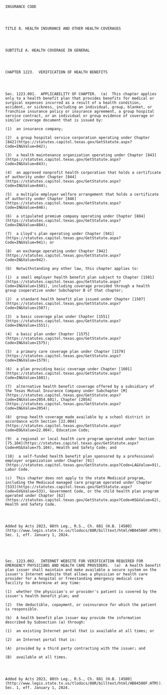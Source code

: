 ﻿
    
    
    	
    					
    
    
    INSURANCE CODE
    
      
    
    
    TITLE 8. HEALTH INSURANCE AND OTHER HEALTH COVERAGES
    
      
    
    
    SUBTITLE A. HEALTH COVERAGE IN GENERAL
    
      
    
    
    CHAPTER 1223.  VERIFICATION OF HEALTH BENEFITS
    
      
    
    
    Sec. 1223.001.  APPLICABILITY OF CHAPTER.  (a)  This chapter applies only to a health benefit plan that provides benefits for medical or surgical expenses incurred as a result of a health condition, accident, or sickness, including an individual, group, blanket, or franchise insurance policy or insurance agreement, a group hospital service contract, or an individual or group evidence of coverage or similar coverage document that is issued by:
    
    (1)  an insurance company;
    
    (2)  a group hospital service corporation operating under Chapter [842](https://statutes.capitol.texas.gov/GetStatute.aspx?Code=IN&Value=842);
    
    (3)  a health maintenance organization operating under Chapter [843](https://statutes.capitol.texas.gov/GetStatute.aspx?Code=IN&Value=843);
    
    (4)  an approved nonprofit health corporation that holds a certificate of authority under Chapter [844](https://statutes.capitol.texas.gov/GetStatute.aspx?Code=IN&Value=844);
    
    (5)  a multiple employer welfare arrangement that holds a certificate of authority under Chapter [846](https://statutes.capitol.texas.gov/GetStatute.aspx?Code=IN&Value=846);
    
    (6)  a stipulated premium company operating under Chapter [884](https://statutes.capitol.texas.gov/GetStatute.aspx?Code=IN&Value=884);
    
    (7)  a Lloyd's plan operating under Chapter [941](https://statutes.capitol.texas.gov/GetStatute.aspx?Code=IN&Value=941); or
    
    (8)  an exchange operating under Chapter [942](https://statutes.capitol.texas.gov/GetStatute.aspx?Code=IN&Value=942).
    
    (b)  Notwithstanding any other law, this chapter applies to:
    
    (1)  a small employer health benefit plan subject to Chapter [1501](https://statutes.capitol.texas.gov/GetStatute.aspx?Code=IN&Value=1501), including coverage provided through a health group cooperative under Subchapter B of that chapter;
    
    (2)  a standard health benefit plan issued under Chapter [1507](https://statutes.capitol.texas.gov/GetStatute.aspx?Code=IN&Value=1507);
    
    (3)  a basic coverage plan under Chapter [1551](https://statutes.capitol.texas.gov/GetStatute.aspx?Code=IN&Value=1551);
    
    (4)  a basic plan under Chapter [1575](https://statutes.capitol.texas.gov/GetStatute.aspx?Code=IN&Value=1575);
    
    (5)  a primary care coverage plan under Chapter [1579](https://statutes.capitol.texas.gov/GetStatute.aspx?Code=IN&Value=1579);
    
    (6)  a plan providing basic coverage under Chapter [1601](https://statutes.capitol.texas.gov/GetStatute.aspx?Code=IN&Value=1601);
    
    (7)  alternative health benefit coverage offered by a subsidiary of the Texas Mutual Insurance Company under Subchapter [M](https://statutes.capitol.texas.gov/GetStatute.aspx?Code=IN&Value=2054.601), Chapter [2054](https://statutes.capitol.texas.gov/GetStatute.aspx?Code=IN&Value=2054);
    
    (8)  group health coverage made available by a school district in accordance with Section [22.004](https://statutes.capitol.texas.gov/GetStatute.aspx?Code=ED&Value=22.004), Education Code;
    
    (9)  a regional or local health care program operated under Section [75.104](https://statutes.capitol.texas.gov/GetStatute.aspx?Code=HS&Value=75.104), Health and Safety Code; and
    
    (10)  a self-funded health benefit plan sponsored by a professional employer organization under Chapter [91](https://statutes.capitol.texas.gov/GetStatute.aspx?Code=LA&Value=91), Labor Code.
    
    (c)  This chapter does not apply to the state Medicaid program, including the Medicaid managed care program operated under Chapter [533](https://statutes.capitol.texas.gov/GetStatute.aspx?Code=GV&Value=533), Government Code, or the child health plan program operated under Chapter [62](https://statutes.capitol.texas.gov/GetStatute.aspx?Code=HS&Value=62), Health and Safety Code.
    
    
    
    
    Added by Acts 2023, 88th Leg., R.S., Ch. 881 (H.B. [4500](http://www.legis.state.tx.us/tlodocs/88R/billtext/html/HB04500F.HTM)), Sec. 1, eff. January 1, 2024.
    
    
    
    
    
    Sec. 1223.002.  INTERNET WEBSITE FOR VERIFICATION REQUIRED FOR EMERGENCY PHYSICIANS AND HEALTH CARE PROVIDERS.  (a)  A health benefit plan issuer shall maintain and make available a secure system on the issuer's Internet website that allows a physician or health care provider for a hospital or freestanding emergency medical care facility to determine at any time:
    
    (1)  whether the physician's or provider's patient is covered by the issuer's health benefit plan; and
    
    (2)  the deductible, copayment, or coinsurance for which the patient is responsible.
    
    (b)  A health benefit plan issuer may provide the information described by Subsection (a) through:
    
    (1)  an existing Internet portal that is available at all times; or
    
    (2)  an Internet portal that is:
    
    (A)  provided by a third party contracting with the issuer; and
    
    (B)  available at all times.
    
    
    
    
    Added by Acts 2023, 88th Leg., R.S., Ch. 881 (H.B. [4500](http://www.legis.state.tx.us/tlodocs/88R/billtext/html/HB04500F.HTM)), Sec. 1, eff. January 1, 2024.
    
    
    
    
    				

